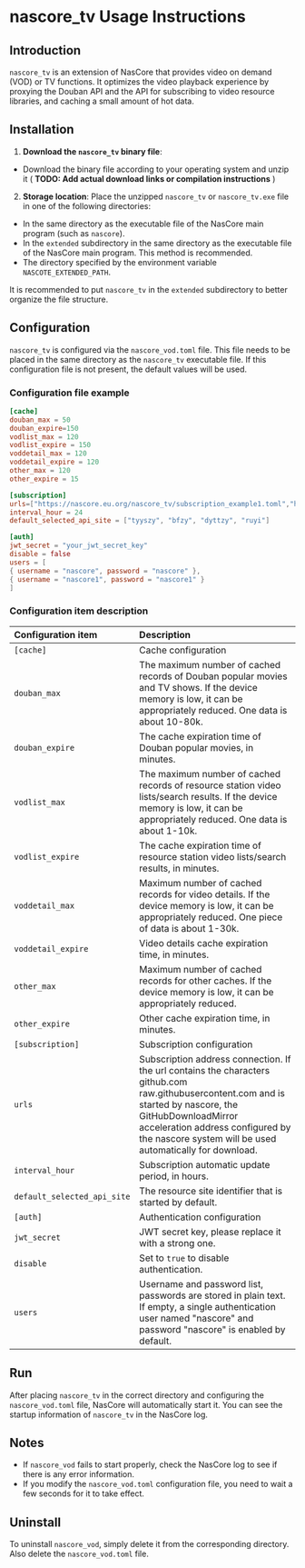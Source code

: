 # nascore_tv Usage Instructions

## Introduction

`nascore_tv` is an extension of NasCore that provides video on demand (VOD) or TV functions. It optimizes the video playback experience by proxying the Douban API and the API for subscribing to video resource libraries, and caching a small amount of hot data.

## Installation

1. **Download the `nascore_tv` binary file**:

- Download the binary file according to your operating system and unzip it ( **TODO: Add actual download links or compilation instructions** )

2. **Storage location**: Place the unzipped `nascore_tv` or `nascore_tv.exe` file in one of the following directories:

- In the same directory as the executable file of the NasCore main program (such as `nascore`).
- In the `extended` subdirectory in the same directory as the executable file of the NasCore main program. This method is recommended.
- The directory specified by the environment variable `NASCOTE_EXTENDED_PATH`.

It is recommended to put `nascore_tv` in the `extended` subdirectory to better organize the file structure.

## Configuration

`nascore_tv` is configured via the `nascore_vod.toml` file. This file needs to be placed in the same directory as the `nascore_tv` executable file. If this configuration file is not present, the default values ​​will be used.

### Configuration file example

```toml CodeSpace/nascore_vod/nascore_vod.toml
[cache]
douban_max = 50
douban_expire=150
vodlist_max = 120
vodlist_expire = 150
voddetail_max = 120
voddetail_expire = 120
other_max = 120
other_expire = 15

[subscription]
urls=["https://nascore.eu.org/nascore_tv/subscription_example1.toml","https://nascore.eu.org/nascore_tv/subscription_example2.toml"]
interval_hour = 24
default_selected_api_site = ["tyyszy", "bfzy", "dyttzy", "ruyi"]

[auth]
jwt_secret = "your_jwt_secret_key"
disable = false
users = [
{ username = "nascore", password = "nascore" },
{ username = "nascore1", password = "nascore1" }
]
```

### Configuration item description

| Configuration item | Description |
| :-- | :-- |
| `[cache]` | Cache configuration |
| `douban_max` | The maximum number of cached records of Douban popular movies and TV shows. If the device memory is low, it can be appropriately reduced. One data is about 10-80k. |
| `douban_expire` | The cache expiration time of Douban popular movies, in minutes. |
| `vodlist_max` | The maximum number of cached records of resource station video lists/search results. If the device memory is low, it can be appropriately reduced. One data is about 1-10k. |
| `vodlist_expire` | The cache expiration time of resource station video lists/search results, in minutes. |
| `voddetail_max` | Maximum number of cached records for video details. If the device memory is low, it can be appropriately reduced. One piece of data is about 1-30k. |
| `voddetail_expire` | Video details cache expiration time, in minutes. |
| `other_max` | Maximum number of cached records for other caches. If the device memory is low, it can be appropriately reduced. |
| `other_expire` | Other cache expiration time, in minutes. |
| `[subscription]` | Subscription configuration |
| `urls` | Subscription address connection. If the url contains the characters github.com raw.githubusercontent.com and is started by nascore, the GitHubDownloadMirror acceleration address configured by the nascore system will be used automatically for download. |
| `interval_hour` | Subscription automatic update period, in hours. |
| `default_selected_api_site` | The resource site identifier that is started by default. |
| `[auth]` | Authentication configuration |
| `jwt_secret` | JWT secret key, please replace it with a strong one. |
| `disable` | Set to `true` to disable authentication. |
| `users` | Username and password list, passwords are stored in plain text. If empty, a single authentication user named "nascore" and password "nascore" is enabled by default. |

## Run

After placing `nascore_tv` in the correct directory and configuring the `nascore_vod.toml` file, NasCore will automatically start it. You can see the startup information of `nascore_tv` in the NasCore log.

## Notes

- If `nascore_vod` fails to start properly, check the NasCore log to see if there is any error information.
- If you modify the `nascore_vod.toml` configuration file, you need to wait a few seconds for it to take effect.

## Uninstall

To uninstall `nascore_vod`, simply delete it from the corresponding directory. Also delete the `nascore_vod.toml` file.
